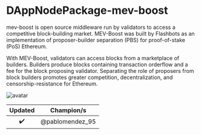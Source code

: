 # DAppNodePackage-mev-boost

mev-boost is open source middleware run by validators to access a competitive block-building market. MEV-Boost was built by Flashbots as an implementation of proposer-builder separation (PBS) for proof-of-stake (PoS) Ethereum.

With MEV-Boost, validators can access blocks from a marketplace of builders. Builders produce blocks containing transaction orderflow and a fee for the block proposing validator. Separating the role of proposers from block builders promotes greater competition, decentralization, and censorship-resistance for Ethereum.

![avatar](avatar-default.png)

|      Updated       |   Champion/s    |
| :----------------: | :-------------: |
| :heavy_check_mark: | @pablomendez_95 |
